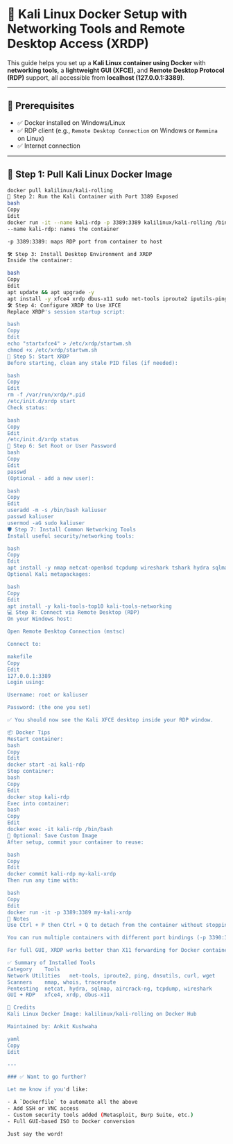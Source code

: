 # 🚀 Kali Linux Docker Setup with Networking Tools and Remote Desktop Access (XRDP)

This guide helps you set up a **Kali Linux container using Docker** with **networking tools**, a **lightweight GUI (XFCE)**, and **Remote Desktop Protocol (RDP)** support, all accessible from **localhost (127.0.0.1:3389)**.

---

## 🐳 Prerequisites

- ✅ Docker installed on Windows/Linux
- ✅ RDP client (e.g., `Remote Desktop Connection` on Windows or `Remmina` on Linux)
- ✅ Internet connection

---

## 🧱 Step 1: Pull Kali Linux Docker Image

```bash
docker pull kalilinux/kali-rolling
🐳 Step 2: Run the Kali Container with Port 3389 Exposed
bash
Copy
Edit
docker run -it --name kali-rdp -p 3389:3389 kalilinux/kali-rolling /bin/bash
--name kali-rdp: names the container

-p 3389:3389: maps RDP port from container to host

🛠️ Step 3: Install Desktop Environment and XRDP
Inside the container:

bash
Copy
Edit
apt update && apt upgrade -y
apt install -y xfce4 xrdp dbus-x11 sudo net-tools iproute2 iputils-ping dnsutils curl wget
🛠️ Step 4: Configure XRDP to Use XFCE
Replace XRDP's session startup script:

bash
Copy
Edit
echo "startxfce4" > /etc/xrdp/startwm.sh
chmod +x /etc/xrdp/startwm.sh
🧪 Step 5: Start XRDP
Before starting, clean any stale PID files (if needed):

bash
Copy
Edit
rm -f /var/run/xrdp/*.pid
/etc/init.d/xrdp start
Check status:

bash
Copy
Edit
/etc/init.d/xrdp status
🔐 Step 6: Set Root or User Password
bash
Copy
Edit
passwd
(Optional - add a new user):

bash
Copy
Edit
useradd -m -s /bin/bash kaliuser
passwd kaliuser
usermod -aG sudo kaliuser
🛡️ Step 7: Install Common Networking Tools
Install useful security/networking tools:

bash
Copy
Edit
apt install -y nmap netcat-openbsd tcpdump wireshark tshark hydra sqlmap whois traceroute aircrack-ng
Optional Kali metapackages:

bash
Copy
Edit
apt install -y kali-tools-top10 kali-tools-networking
💻 Step 8: Connect via Remote Desktop (RDP)
On your Windows host:

Open Remote Desktop Connection (mstsc)

Connect to:

makefile
Copy
Edit
127.0.0.1:3389
Login using:

Username: root or kaliuser

Password: (the one you set)

✅ You should now see the Kali XFCE desktop inside your RDP window.

📦 Docker Tips
Restart container:
bash
Copy
Edit
docker start -ai kali-rdp
Stop container:
bash
Copy
Edit
docker stop kali-rdp
Exec into container:
bash
Copy
Edit
docker exec -it kali-rdp /bin/bash
🐳 Optional: Save Custom Image
After setup, commit your container to reuse:

bash
Copy
Edit
docker commit kali-rdp my-kali-xrdp
Then run any time with:

bash
Copy
Edit
docker run -it -p 3389:3389 my-kali-xrdp
🧠 Notes
Use Ctrl + P then Ctrl + Q to detach from the container without stopping it.

You can run multiple containers with different port bindings (-p 3390:3389, etc.)

For full GUI, XRDP works better than X11 forwarding for Docker containers.

✅ Summary of Installed Tools
Category	Tools
Network Utilities	net-tools, iproute2, ping, dnsutils, curl, wget
Scanners	nmap, whois, traceroute
Pentesting	netcat, hydra, sqlmap, aircrack-ng, tcpdump, wireshark
GUI + RDP	xfce4, xrdp, dbus-x11

🔗 Credits
Kali Linux Docker Image: kalilinux/kali-rolling on Docker Hub

Maintained by: Ankit Kushwaha

yaml
Copy
Edit

---

### ✅ Want to go further?

Let me know if you'd like:

- A `Dockerfile` to automate all the above
- Add SSH or VNC access
- Custom security tools added (Metasploit, Burp Suite, etc.)
- Full GUI-based ISO to Docker conversion

Just say the word!
